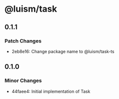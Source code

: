 # @luism/task

## 0.1.1

### Patch Changes

- 2eb8e16: Change package name to @luism/task-ts

## 0.1.0

### Minor Changes

- 44faee4: Initial implementation of Task
